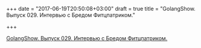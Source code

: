 +++
date = "2017-06-19T20:50:08+03:00"
draft = true
title = "GolangShow. Выпуск 029. Интервью с Бредом Фитцпатриком."

+++

<p><a href="http://golangshow.com/episode/2015/11-20-029/">GolangShow. Выпуск 029. Интервью с Бредом Фитцпатриком.</a></p>
